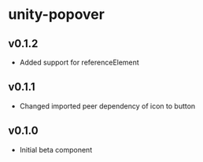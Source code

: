 # unity-popover

## v0.1.2
- Added support for referenceElement

## v0.1.1
- Changed imported peer dependency of icon to button

## v0.1.0
- Initial beta component